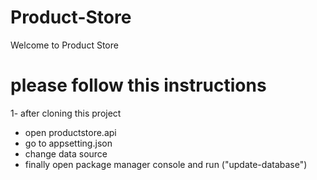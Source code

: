 # Product-Store

 Welcome to Product Store 

# please follow this instructions
1- after cloning this project 
- open productstore.api
- go to appsetting.json
- change data source
- finally open package manager console and run  ("update-database")
  
